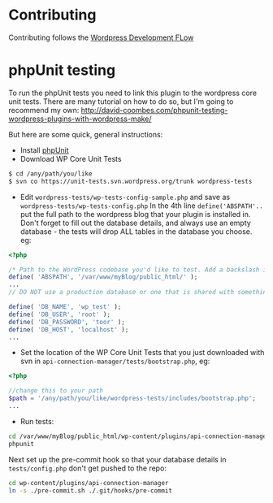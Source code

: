 Contributing
============

Contributing follows the [Wordpress Development FLow](https://github.com/cityindex/wordpress-development-flow)

phpUnit testing
===============
To run the phpUnit tests you need to link this plugin to the wordpress core unit tests.
There are many tutorial on how to do so, but I'm going to recommend my own:
http://david-coombes.com/phpunit-testing-wordpress-plugins-with-wordpress-make/

But here are some quick, general instructions:
 - Install [phpUnit](https://github.com/sebastianbergmann/phpunit/)
 - Download WP Core Unit Tests

```bash
$ cd /any/path/you/like
$ svn co https://unit-tests.svn.wordpress.org/trunk wordpress-tests
```
 - Edit `wordpress-tests/wp-tests-config-sample.php` and save as `wordpress-tests/wp-tests-config.php` In the 4th line `define('ABSPATH'..` put the full path to the wordpress blog that your plugin is installed in. Don't forget to fill out the database details, and always use an empty database - the tests will drop ALL tables in the database you choose.  eg:

```php
<?php

/* Path to the WordPress codebase you'd like to test. Add a backslash in the end. */
define( 'ABSPATH', '/var/www/myBlog/public_html/' );
...
// DO NOT use a production database or one that is shared with something else.

define( 'DB_NAME', 'wp_test' );
define( 'DB_USER', 'root' );
define( 'DB_PASSWORD', 'toor' );
define( 'DB_HOST', 'localhost' );
...
```
 - Set the location of the WP Core Unit Tests that you just downloaded with svn in `api-connection-manager/tests/bootstrap.php`, eg:

```php
<?php

//change this to your path
$path = '/any/path/you/like/wordpress-tests/includes/bootstrap.php';
...
```
 - Run tests:

```bash
cd /var/www/myBlog/public_html/wp-content/plugins/api-connection-manager
phpunit
```

Next set up the pre-commit hook so that your database details in `tests/config.php` don't get pushed to the repo:
```bash
cd wp-content/plugins/api-connection-manager
ln -s ./pre-commit.sh ./.git/hooks/pre-commit
```
